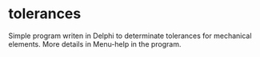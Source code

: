 # tolerances
Simple program writen in Delphi to determinate tolerances for mechanical elements.
More details in Menu-help in the program.
